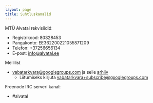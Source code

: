 ```yaml
---
layout: page
title: Suhtluskanalid
---
```


MTÜ Alvatal rekvisiidid:

* Registrikood: 80328453
* Pangakonto: EE362200221055871209
* Telefon: +37256656134
* E-post: info@alvatal.ee

Meililist

* [vabatarkvara@googlegroups.com](mailto:vabatarkvara@googlegroups.com) ja selle [arhiiv](https://groups.google.com/forum/#!forum/vabatarkvara)
  * Liitumiseks kirjuta [vabatarkvara+subscribe@googlegroups.com](mailto:vabatarkvara+subscribe@googlegroups.com) 

Freenode IRC serveri kanal:

* &#35;alvatal
